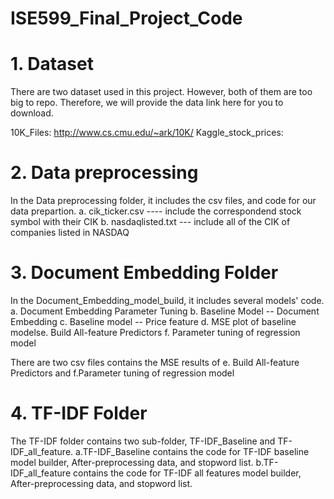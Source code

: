 # ISE599_Final_Project_Code

# 1. Dataset

There are two dataset used in this project. However, both of them are too big to repo. Therefore, we will provide the data link here for you to download.

10K_Files: http://www.cs.cmu.edu/~ark/10K/
Kaggle_stock_prices: 


# 2. Data preprocessing

In the Data preprocessing folder, it includes the csv files, and code for our data prepartion.
a. cik_ticker.csv ---- include the correspondend stock symbol with their CIK
b. nasdaqlisted.txt --- include all of the CIK of companies listed in NASDAQ


# 3. Document Embedding Folder

In the Document_Embedding_model_build, it includes several models' code.
a. Document Embedding Parameter Tuning
b. Baseline Model -- Document Embedding
c. Baseline model -- Price feature
d. MSE plot of baseline modelse. Build All-feature Predictors
f. Parameter tuning of regression model

There are two csv files contains the MSE results of e. Build All-feature Predictors  and f.Parameter tuning of regression model


# 4. TF-IDF Folder 

The TF-IDF folder contains two sub-folder, TF-IDF_Baseline and TF-IDF_all_feature.
a.TF-IDF_Baseline contains the code for TF-IDF baseline model builder, After-preprocessing data, and stopword list.
b.TF-IDF_all_feature contains the code for TF-IDF all features model builder, After-preprocessing data, and stopword list.
